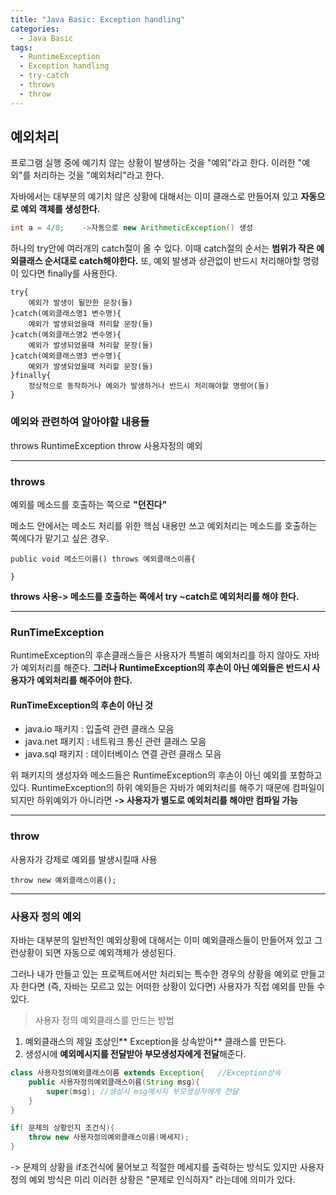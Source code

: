 ```yaml
---
title: "Java Basic: Exception handling"
categories:
  - Java Basic
tags:
  - RuntimeException
  - Exception handling
  - try-catch
  - throws
  - throw
---
```


## 예외처리
프로그램 실행 중에 예기치 않는 상황이 발생하는 것을 "예외"라고 한다.
이러한 "예외"를 처리하는 것을 "예외처리"라고 한다.

자바에서는 대부분의 예기치 않은 상황에 대해서는 
이미 클래스로 만들어져 있고
**자동으로 예외 객체를 생성한다.**

```java
int a = 4/0;	->자동으로 new ArithmeticException() 생성
```
하나의 try안에 여러개의 catch절이 올 수 있다.
이때 catch절의 순서는 **범위가 작은 예외클래스 순서대로 catch해야한다.**
또, 예외 발생과 상관없이 반드시 처리해야할 명령이 있다면
finally를 사용한다.

```
try{
	예외가 발생이 될만한 문장(들)
}catch(예외클래스명1 변수명){
	예외가 발생되었을때 처리할 문장(들)
}catch(예외클래스명2 변수명){
	예외가 발생되었을때 처리할 문장(들)
}catch(예외클래스명3 변수명){
	예외가 발생되었을때 처리할 문장(들)
}finally{
	정상적으로 동작하거나 예외가 발생하거나 반드시 처리해야할 명령어(들)
}
```
### 예외와 관련하여 알아야할 내용들
throws
RuntimeException
throw
사용자정의 예외

---
### throws
예외를 메소드를 호출하는 쪽으로 **"던진다"**

메소드 안에서는 
메소드 처리를 위한 핵심 내용만 쓰고
예외처리는 메소드를 호출하는 쪽에다가 맡기고 싶은 경우.
```
public void 메소드이름() throws 예외클래스이름{

}
```
**throws 사용-> 메소드를 호출하는 쪽에서 try ~catch로 예외처리를 해야 한다.**

---
### RunTimeException
RuntimeException의 후손클래스들은
사용자가 특별히 예외처리를 하지 않아도 자바가 예외처리를 해준다.
**그러나 RuntimeException의 후손이 아닌 예외들은
반드시 사용자가 예외처리를 해주어야 한다.**

#### RunTimeException의 후손이 아닌 것

* java.io 패키지 : 입출력 관련 클래스 모음
* java.net 패키지 : 네트워크 통신 관련 클래스 모음
* java.sql 패키지 : 데이터베이스 연결 관련 클래스 모음

위 패키지의 생성자와 메소드들은 RuntimeException의 후손이 아닌 예외를
포함하고 있다. RuntimeException의 하위 예외들은 자바가 예외처리를 해주기 때문에
컴파일이 되지만 하위예외가 아니라면 
**-> 사용자가 별도로 예외처리를 해야만 컴파일 가능**

---

### throw
사용자가 강제로 예외를 발생시킬때 사용

`throw new 예외클래스이름();`

---
### 사용자 정의 예외

자바는 대부분의 일반적인 예외상황에 대해서는 이미 
예외클래스들이 만들어져 있고
그런상황이 되면 자동으로 예외객체가 생성된다.

그러나 내가 만들고 있는 프로젝트에서만 처리되는
특수한 경우의 상황을 예외로 만들고자 한다면
(즉, 자바는 모르고 있는 어떠한 상황이 있다면)
사용자가 직접 예외를 만들 수 있다.

> 사용자 정의 예외클래스를 만드는 방법
1. 예외클래스의 제일 조상인** Exception을 상속받아** 클래스를 만든다.
2. 생성시에 **예외메시지를 전달받아 부모생성자에게 전달**해준다.
```java
class 사용자정의예외클래스이름 extends Exception{	//Exception상속
	public 사용자정의예외클래스이름(String msg){	
		super(msg);	//생성시 msg메시지 부모생성자에게 전달
	}
}

if( 문제의 상황인지 조건식){
	throw new 사용자정의예외클래스이름(메세지);
}
```
-> 문제의 상황을 if조건식에 물어보고 적절한 메세지를 출력하는 방식도 있지만
사용자 정의 예외 방식은 미리 이러한 상황은 "문제로 인식하자" 라는데에 의미가 있다.



